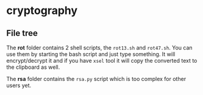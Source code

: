 # cryptography
## File tree
The **rot** folder contains 2 shell scripts, the `rot13.sh` and `rot47.sh`. You can use them by starting the bash script and just type something. It will encrypt/decrypt it and if you have `xsel` tool it will copy the converted text to the clipboard as well.

The **rsa** folder contains the `rsa.py` script which is too complex for other users yet.

